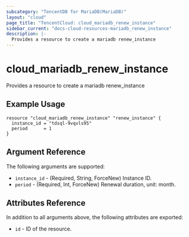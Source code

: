 ```yaml
---
subcategory: "TencentDB for MariaDB(MariaDB)"
layout: "cloud"
page_title: "TencentCloud: cloud_mariadb_renew_instance"
sidebar_current: "docs-cloud-resources-mariadb_renew_instance"
description: |-
  Provides a resource to create a mariadb renew_instance
---
```


# cloud_mariadb_renew_instance

Provides a resource to create a mariadb renew_instance

## Example Usage

```hcl
resource "cloud_mariadb_renew_instance" "renew_instance" {
  instance_id = "tdsql-9vqvls95"
  period      = 1
}
```

## Argument Reference

The following arguments are supported:

* `instance_id` - (Required, String, ForceNew) Instance ID.
* `period` - (Required, Int, ForceNew) Renewal duration, unit: month.

## Attributes Reference

In addition to all arguments above, the following attributes are exported:

* `id` - ID of the resource.



